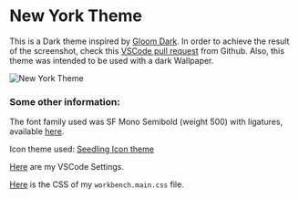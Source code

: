 # New York Theme

This is a Dark theme inspired by [Gloom Dark](https://marketplace.visualstudio.com/items?itemName=8757043a-2b24-42c2-9de6-233a1f5267f3.gloom-dark). In order to achieve the result of the screenshot, check this [VSCode pull request](https://github.com/Microsoft/vscode/pull/52707) from Github. Also, this theme was intended to be used with a dark Wallpaper.

![New York Theme](./dark.PNG)

### Some other information:

The font family used was SF Mono Semibold (weight 500) with ligatures, available [here](https://github.com/lemeb/a-better-ligaturizer).

Icon theme used: [Seedling Icon theme](https://marketplace.visualstudio.com/items?itemName=rastikerdar.vscode-seedling-icon-theme)

[Here](https://github.com/Bernardi23/custom-css/blob/master/vsCode-settings.json) are my VSCode Settings.

[Here](https://github.com/Bernardi23/custom-css/blob/master/workbench.main.css) is the CSS of my `workbench.main.css` file.
